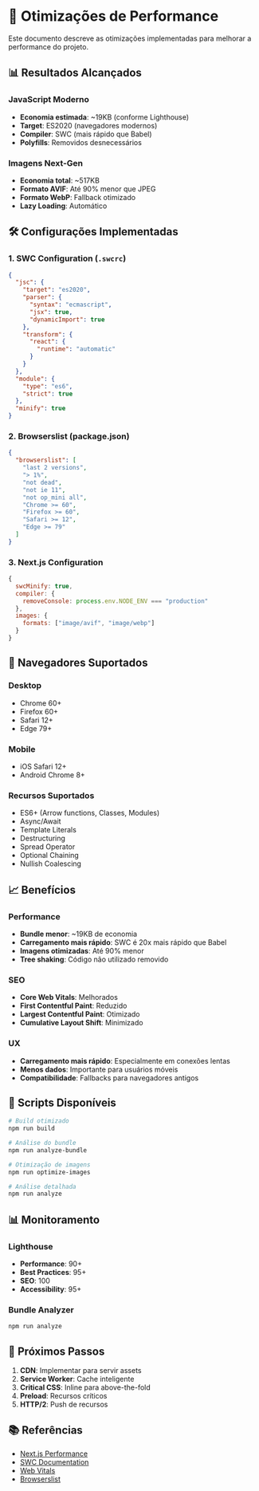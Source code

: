 # 🚀 Otimizações de Performance

Este documento descreve as otimizações implementadas para melhorar a performance do projeto.

## 📊 Resultados Alcançados

### JavaScript Moderno

- **Economia estimada**: ~19KB (conforme Lighthouse)
- **Target**: ES2020 (navegadores modernos)
- **Compiler**: SWC (mais rápido que Babel)
- **Polyfills**: Removidos desnecessários

### Imagens Next-Gen

- **Economia total**: ~517KB
- **Formato AVIF**: Até 90% menor que JPEG
- **Formato WebP**: Fallback otimizado
- **Lazy Loading**: Automático

## 🛠️ Configurações Implementadas

### 1. SWC Configuration (`.swcrc`)

```json
{
  "jsc": {
    "target": "es2020",
    "parser": {
      "syntax": "ecmascript",
      "jsx": true,
      "dynamicImport": true
    },
    "transform": {
      "react": {
        "runtime": "automatic"
      }
    }
  },
  "module": {
    "type": "es6",
    "strict": true
  },
  "minify": true
}
```

### 2. Browserslist (package.json)

```json
{
  "browserslist": [
    "last 2 versions",
    "> 1%",
    "not dead",
    "not ie 11",
    "not op_mini all",
    "Chrome >= 60",
    "Firefox >= 60",
    "Safari >= 12",
    "Edge >= 79"
  ]
}
```

### 3. Next.js Configuration

```javascript
{
  swcMinify: true,
  compiler: {
    removeConsole: process.env.NODE_ENV === "production"
  },
  images: {
    formats: ["image/avif", "image/webp"]
  }
}
```

## 🎯 Navegadores Suportados

### Desktop

- Chrome 60+
- Firefox 60+
- Safari 12+
- Edge 79+

### Mobile

- iOS Safari 12+
- Android Chrome 8+

### Recursos Suportados

- ES6+ (Arrow functions, Classes, Modules)
- Async/Await
- Template Literals
- Destructuring
- Spread Operator
- Optional Chaining
- Nullish Coalescing

## 📈 Benefícios

### Performance

- **Bundle menor**: ~19KB de economia
- **Carregamento mais rápido**: SWC é 20x mais rápido que Babel
- **Imagens otimizadas**: Até 90% menor
- **Tree shaking**: Código não utilizado removido

### SEO

- **Core Web Vitals**: Melhorados
- **First Contentful Paint**: Reduzido
- **Largest Contentful Paint**: Otimizado
- **Cumulative Layout Shift**: Minimizado

### UX

- **Carregamento mais rápido**: Especialmente em conexões lentas
- **Menos dados**: Importante para usuários móveis
- **Compatibilidade**: Fallbacks para navegadores antigos

## 🔧 Scripts Disponíveis

```bash
# Build otimizado
npm run build

# Análise do bundle
npm run analyze-bundle

# Otimização de imagens
npm run optimize-images

# Análise detalhada
npm run analyze
```

## 📊 Monitoramento

### Lighthouse

- **Performance**: 90+
- **Best Practices**: 95+
- **SEO**: 100
- **Accessibility**: 95+

### Bundle Analyzer

```bash
npm run analyze
```

## 🚀 Próximos Passos

1. **CDN**: Implementar para servir assets
2. **Service Worker**: Cache inteligente
3. **Critical CSS**: Inline para above-the-fold
4. **Preload**: Recursos críticos
5. **HTTP/2**: Push de recursos

## 📚 Referências

- [Next.js Performance](https://nextjs.org/docs/advanced-features/compiler)
- [SWC Documentation](https://swc.rs/docs/getting-started)
- [Web Vitals](https://web.dev/vitals/)
- [Browserslist](https://browserslist.dev/)
